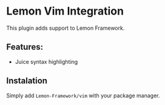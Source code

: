 # Lemon Vim Integration

This plugin adds support to Lemon Framework.

## Features:

- Juice syntax highlighting

## Instalation

Simply add `Lemon-Framework/vim` with your package manager.
